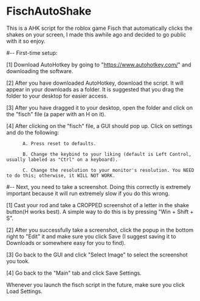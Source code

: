 # FischAutoShake
This is a AHK script for the roblox game Fisch that automatically clicks the shakes on your screen, I made this awhile ago and decided to go public with it so enjoy.



#-- First-time setup:

[1] Download AutoHotkey by going to "https://www.autohotkey.com/" and downloading the software.

[2] After you have downloaded AutoHotkey, download the script. It will appear in your downloads as a folder. It is suggested that you drag the folder to your desktop for easier access.

[3] After you have dragged it to your desktop, open the folder and click on the "fisch" file (a paper with an H on it).                                                                                                                                                                 
                                                                                                                                                                                                     
[4] After clicking on the "fisch" file, a GUI should pop up. Click on settings and do the following:                                                                                                                                                                                                                                             
                                                                                                                                                                                                                                            
          A. Press reset to defaults.

          B. Change the keybind to your liking (default is Left Control, usually labeled as "Ctrl" on a keyboard).

          C. Change the resolution to your monitor's resolution. You NEED to do this; otherwise, it WILL NOT WORK.
                                                            
                                                                                                                                           
#-- Next, you need to take a screenshot. Doing this correctly is extremely important because it will run extremely slow if you do this wrong.

[1] Cast your rod and take a CROPPED screenshot of a letter in the shake button(H works best). A simple way to do this is by pressing "Win + Shift + S".
                                                                                                                                                                          
[2] After you successfully take a screenshot, click the popup in the bottom right to "Edit" it and make sure you click Save (I suggest saving it to Downloads or somewhere easy for you to find).

[3] Go back to the GUI and click "Select Image" to select the screenshot you took.

[4] Go back to the "Main" tab and click Save Settings.

Whenever you launch the fisch script in the future, make sure you click Load Settings.
